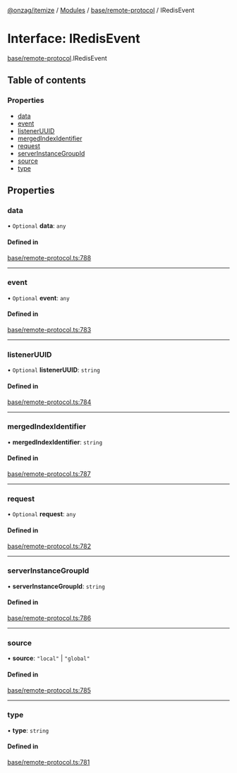 [@onzag/itemize](../README.md) / [Modules](../modules.md) / [base/remote-protocol](../modules/base_remote_protocol.md) / IRedisEvent

# Interface: IRedisEvent

[base/remote-protocol](../modules/base_remote_protocol.md).IRedisEvent

## Table of contents

### Properties

- [data](base_remote_protocol.IRedisEvent.md#data)
- [event](base_remote_protocol.IRedisEvent.md#event)
- [listenerUUID](base_remote_protocol.IRedisEvent.md#listeneruuid)
- [mergedIndexIdentifier](base_remote_protocol.IRedisEvent.md#mergedindexidentifier)
- [request](base_remote_protocol.IRedisEvent.md#request)
- [serverInstanceGroupId](base_remote_protocol.IRedisEvent.md#serverinstancegroupid)
- [source](base_remote_protocol.IRedisEvent.md#source)
- [type](base_remote_protocol.IRedisEvent.md#type)

## Properties

### data

• `Optional` **data**: `any`

#### Defined in

[base/remote-protocol.ts:788](https://github.com/onzag/itemize/blob/a24376ed/base/remote-protocol.ts#L788)

___

### event

• `Optional` **event**: `any`

#### Defined in

[base/remote-protocol.ts:783](https://github.com/onzag/itemize/blob/a24376ed/base/remote-protocol.ts#L783)

___

### listenerUUID

• `Optional` **listenerUUID**: `string`

#### Defined in

[base/remote-protocol.ts:784](https://github.com/onzag/itemize/blob/a24376ed/base/remote-protocol.ts#L784)

___

### mergedIndexIdentifier

• **mergedIndexIdentifier**: `string`

#### Defined in

[base/remote-protocol.ts:787](https://github.com/onzag/itemize/blob/a24376ed/base/remote-protocol.ts#L787)

___

### request

• `Optional` **request**: `any`

#### Defined in

[base/remote-protocol.ts:782](https://github.com/onzag/itemize/blob/a24376ed/base/remote-protocol.ts#L782)

___

### serverInstanceGroupId

• **serverInstanceGroupId**: `string`

#### Defined in

[base/remote-protocol.ts:786](https://github.com/onzag/itemize/blob/a24376ed/base/remote-protocol.ts#L786)

___

### source

• **source**: ``"local"`` \| ``"global"``

#### Defined in

[base/remote-protocol.ts:785](https://github.com/onzag/itemize/blob/a24376ed/base/remote-protocol.ts#L785)

___

### type

• **type**: `string`

#### Defined in

[base/remote-protocol.ts:781](https://github.com/onzag/itemize/blob/a24376ed/base/remote-protocol.ts#L781)
